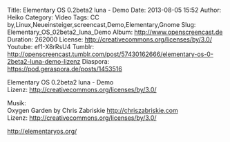Title: Elementary OS 0.2beta2 luna - Demo
Date: 2013-08-05 15:52
Author: Heiko
Category: Video
Tags: CC by,Linux,Neueinsteiger,screencast,Demo,Elementary,Gnome
Slug: Elementary_OS_02beta2_luna_Demo
Album: http://www.openscreencast.de
Duration: 262000
License: http://creativecommons.org/licenses/by/3.0/
Youtube: ef1-X8rRsU4
Tumblr: http://openscreencast.tumblr.com/post/57430162666/elementary-os-0-2beta2-luna-demo-lizenz
Diaspora: https://pod.geraspora.de/posts/1453516

Elementary OS 0.2beta2 luna - Demo  
Lizenz: <http://creativecommons.org/licenses/by/3.0/>  
  
Musik:  
Oxygen Garden by Chris Zabriskie <http://chriszabriskie.com>  
Lizenz: <http://creativecommons.org/licenses/by/3.0/>  
  
<http://elementaryos.org/>

